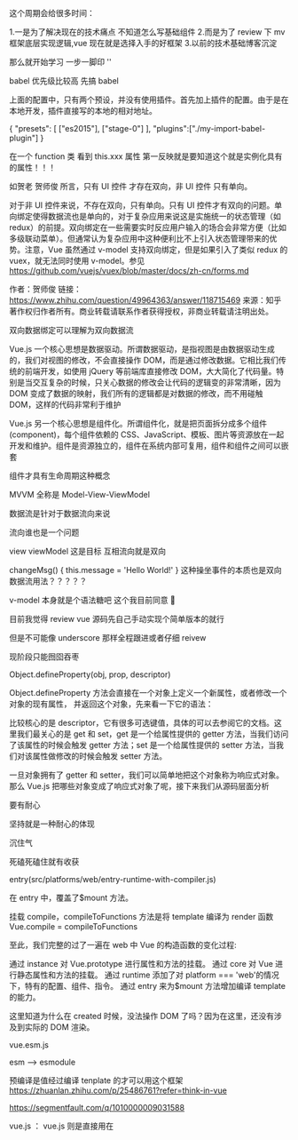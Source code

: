 这个周期会给很多时间：

1.一是为了解决现在的技术痛点 不知道怎么写基础组件 2.而是为了 review 下 mv 框架底层实现逻辑,vue 现在就是选择入手的好框架 3.以前的技术基础博客沉淀

那么就开始学习 一步一脚印
''

babel 优先级比较高 先搞 babel

上面的配置中，只有两个预设，并没有使用插件。首先加上插件的配置。由于是在本地开发，插件直接写的本地的相对地址。

{
"presets": [
["es2015"],
["stage-0"]
],
"plugins":["./my-import-babel-plugin"]
}

在一个 function 类 看到 this.xxx 属性 第一反映就是要知道这个就是实例化具有的属性！！！

如贺老
贺师俊
所言，只有 UI 控件 才存在双向，非 UI 控件 只有单向。

对于非 UI 控件来说，不存在双向，只有单向。只有 UI 控件才有双向的问题。单向绑定使得数据流也是单向的，对于复杂应用来说这是实施统一的状态管理（如 redux）的前提。双向绑定在一些需要实时反应用户输入的场合会非常方便（比如多级联动菜单）。但通常认为复杂应用中这种便利比不上引入状态管理带来的优势。注意，Vue 虽然通过 v-model 支持双向绑定，但是如果引入了类似 redux 的 vuex，就无法同时使用 v-model。参见 https://github.com/vuejs/vuex/blob/master/docs/zh-cn/forms.md

作者：贺师俊
链接：https://www.zhihu.com/question/49964363/answer/118715469
来源：知乎
著作权归作者所有。商业转载请联系作者获得授权，非商业转载请注明出处。

双向数据绑定可以理解为双向数据流

Vue.js 一个核心思想是数据驱动。所谓数据驱动，是指视图是由数据驱动生成的，我们对视图的修改，不会直接操作 DOM，而是通过修改数据。它相比我们传统的前端开发，如使用 jQuery 等前端库直接修改 DOM，大大简化了代码量。特别是当交互复杂的时候，只关心数据的修改会让代码的逻辑变的非常清晰，因为 DOM 变成了数据的映射，我们所有的逻辑都是对数据的修改，而不用碰触 DOM，这样的代码非常利于维护

Vue.js 另一个核心思想是组件化。所谓组件化，就是把页面拆分成多个组件 (component)，每个组件依赖的 CSS、JavaScript、模板、图片等资源放在一起开发和维护。组件是资源独立的，组件在系统内部可复用，组件和组件之间可以嵌套

组件才具有生命周期这种概念

MVVM 全称是 Model-View-ViewModel

数据流是针对于数据流向来说

流向谁也是一个问题

view viewModel 这是目标 互相流向就是双向

changeMsg() {
this.message = 'Hello World!'
}
这种操坐事件的本质也是双向数据流用法？？？？？

v-model 本身就是个语法糖吧 这个我目前同意 🤝

目前我觉得 review vue 源码先自己手动实现个简单版本的就行

但是不可能像 underscore 那样全程跟进或者仔细 reivew

现阶段只能囫囵吞枣

Object.defineProperty(obj, prop, descriptor)

Object.defineProperty 方法会直接在一个对象上定义一个新属性，或者修改一个对象的现有属性， 并返回这个对象，先来看一下它的语法：

比较核心的是 descriptor，它有很多可选键值，具体的可以去参阅它的文档。这里我们最关心的是 get 和 set，get 是一个给属性提供的 getter 方法，当我们访问了该属性的时候会触发 getter 方法；set 是一个给属性提供的 setter 方法，当我们对该属性做修改的时候会触发 setter 方法。

一旦对象拥有了 getter 和 setter，我们可以简单地把这个对象称为响应式对象。那么 Vue.js 把哪些对象变成了响应式对象了呢，接下来我们从源码层面分析

要有耐心

坚持就是一种耐心的体现

沉住气

死磕死磕住就有收获

entry(src/platforms/web/entry-runtime-with-compiler.js)

在 entry 中，覆盖了\$mount 方法。

挂载 compile，compileToFunctions 方法是将 template 编译为 render 函数
Vue.compile = compileToFunctions

至此，我们完整的过了一遍在 web 中 Vue 的构造函数的变化过程:

通过 instance 对 Vue.prototype 进行属性和方法的挂载。
通过 core 对 Vue 进行静态属性和方法的挂载。
通过 runtime 添加了对 platform === 'web'的情况下，特有的配置、组件、指令。
通过 entry 来为\$mount 方法增加编译 template 的能力。

这里知道为什么在 created 时候，没法操作 DOM 了吗？因为在这里，还没有涉及到实际的 DOM 渲染。

vue.esm.js

esm --> esmodule

预编译是值经过编译 tenplate 的才可以用这个框架
https://zhuanlan.zhihu.com/p/25486761?refer=think-in-vue

https://segmentfault.com/q/1010000009031588

vue.js ： vue.js 则是直接用在<script>标签中的，完整版本，直接就可以通过 script 引用。

vue.common.js :预编译调试时，CommonJS 规范的格式，可以使用 require("")引用的 NODEJS 格式。
vue.esm.js：预编译调试时， EcmaScript Module（ES MODULE)，支持 import from 最新标准的。

     //----------------------------------------------------------------------

vue.runtime.js ：生产的运行时，需要预编译，比完整版小 30%左右，前端性能最优
vue.runtime.esm.js：生产运行时，esm 标准。
vue.runtime.common.js:生产运行时，commonJS 标准。

src 下的文件一般不都是要经过编译的吗

我们一般用的是 build 过的

也就是在包下看到 package.json 的入口

```javascript
new Vue({
  el: "#app",
   data: {
    msg: 'Hello, Vue.js.'
  },
  components: {
    MyComponent
  }
});


new Vue操作data是个对象而
第二种写法为啥data是个函数并且return一个对象
作用域还有引用类型的原因
export default {
  name: "app",
  data(){
      return{}
  }
  components: {
    HelloWorld
  }
};


```
export default {} 跟 var vm = new Vue({}) 
完全不是同一回事.
前者是es6的module中的语法,后者是创建一个vue实例.
我想引起你的误解是因为你用了webpack开发vue同时用了vue-loader.
其实这最终会通过vue-loader处理成原生js代码.即无论如何都要new Vue()

在生成、导出、导入、使用 Vue 组件的时候，常常被位于不同文件的 new Vue() 和 export default{} 。


      首先，Vue 是什么？ po 主的理解是 Vue 就是一个构造函数，生成的实例是一个巨大的对象，可以包含数据、模板、挂载元素、方法、生命周期钩子等选项。


所以渲染的时候，可以使用构造 Vue 实例的方式来渲染相应的 html 页面：

new Vue({
    el: '#app'
    ...
})

那么 export default {} 又是？
   在复用组件的时候用到的。

   假设我们写了一个单页面组件 A 文件，而在另一个文件 B 里面需要用到它，那么就要用 ES6 的 import/export 语法 ，在文件 A 中定义输出接口 export **，在文件 B 中引入 import **，然后再生成一个 Vue 实例 new Vue (**)，把引入的组件用起来，这样就可以复用组件 A 去配合文件 B 生成 html 页面了。
    所以在复用组件的时候，export 和 new Vue 缺一不可。


```javascript
  new Vue({
  el: "#app",
  // 也可以这样写?
   data() {
    return{
          msg: 'Hello, Vue.js.'
    }
  },
  components: {
    MyComponent
  }
})
```

为什么组件中的 data 必须是一个函数，然后 return 一个对象，而 new Vue 实例里，data 可以直接是一个对象？

因为组件是用来复用的，且 JS 里对象是引用关系，如果组件中 data 是一个对象，那么这样作用域没有隔离，子组件中的 data 属性值会相互影响，如果组件中 data 选项是一个函数，那么每个实例可以维护一份被返回对象的独立的拷贝，组件实例之间的 data 属性值不会互相影响；而 new Vue 的实例，是不会被复用的，因此不存在引用对象的问题。

作者：我是你的超级英雄
链接：https://juejin.im/post/5d59f2a451882549be53b170
来源：掘金
著作权归作者所有。商业转载请联系作者获得授权，非商业转载请注明出处。

也就是这么理解 export default出去的是vue组件

new Vue是实例不存在引用的情况所以data可以是对象


好👌这个作为面试题不错


那么问题来了 vue组件和vue实例的区别



但是看vue官方文档说所有的Vue组件都是Vue实例
一般我把组件分为三种：

根组件，内部可以含有子组件，是整个组件树的最上层。
子组件，非最上层的组件，当然内部也可以包含更低层的子组件。
游离组件：通过 new Vue('').$mount(xx) 的方式向组件树之外的 body中挂载新的实例（很多通知、弹窗性的组件都是这么实现的），一般是临时性质的，内部可以包含子组件，但是只有简单的功能和结构，其实也是本身这个小组件树的最上层。


没有实质性的区别，一个组件就是一个 vue 实例，只不过大多数情况下作为组件的实例是父级组件来初始化的。硬要说组件特殊的地方，无非是组件的 data 是一个方法，因为组件可以被生成多次，如果使用一个对象的话那么这个对象将被所有组件实例共享。另外在 Vue 2 中引入了 Functional Component 的概念，Functional Component 不再是一个 vue 实例了，它只渲染视图而不能进行逻辑操作，类似于 Vue 1 中 partial 的概念。

要想弄清楚它就来试试Vue实例


我们不用脚手架来写 直接引入vue.js来写


如果你还在阅读，说明你使用了诸如 Babel 和 webpack 的模块系统。在这些情况下，我们推荐创建一个 components 目录，并将每个组件放置在其各自的文件中。

然后你需要在局部注册之前导入每个你想使用的组件。例如，在一个假设的 ComponentB.js 或 ComponentB.vue 文件中



```javascript
 
   new Vue({
  el: '#app',
  components: {
    'component-a': ComponentA,
    'component-b': ComponentB
  }
})

```
组件实际可以理解成Vue实例

只不过你真要对比就是组件的data是个函数

而实例Vue是data


这个的知识点对我们debug代码很有用

因为后面就是实例Vue和组件

我倒要看看这两者是如何实现的